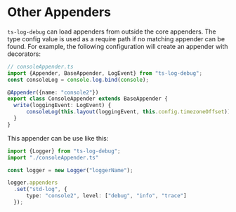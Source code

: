 # Other Appenders

`ts-log-debug` can load appenders from outside the core appenders. The type config value is used as a require path if 
no matching appender can be found. For example, the following configuration will create an appender with decorators:

```typescript
// consoleAppender.ts
import {Appender, BaseAppender, LogEvent} from "ts-log-debug";
const consoleLog = console.log.bind(console);

@Appender({name: "console2"})
export class ConsoleAppender extends BaseAppender {
  write(loggingEvent: LogEvent) {
      consoleLog(this.layout(loggingEvent, this.config.timezoneOffset));
  }
}
```

This appender can be use like this:

```typescript
import {Logger} from "ts-log-debug";
import "./consoleAppender.ts"

const logger = new Logger("loggerName");

logger.appenders
  .set("std-log", {
      type: "console2", level: ["debug", "info", "trace"]
  });
```